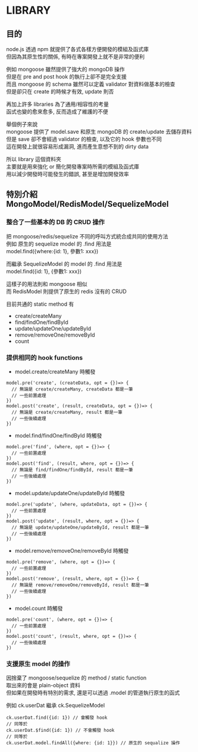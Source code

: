 # LIBRARY

## 目的
node.js 透過 npm 就提供了各式各樣方便開發的模組及函式庫   
但因為其原生性的關係, 有時在專案開發上就不是非常的便利
   
例如 mongoose 雖然提供了強大的 mongoDB 操作   
但是在 pre and post hook 的執行上卻不是完全支援   
而且 mongoose 的 schema 雖然可以定義 validator 對資料做基本的檢查   
但是卻只在 create 的時候才有效, update 則否

再加上許多 libraries 為了通用/相容性的考量   
函式也變的愈來愈多, 反而造成了維護的不便

舉個例子來說   
mongoose 提供了 model.save 和原生 mongoDB 的 create/update 去儲存資料   
但是 save 卻不會經過 validator 的檢查, 以及它的 hook 參數也不同   
這在開發上就很容易形成漏洞, 進而產生意想不到的 dirty data

所以 library 這個資料夾   
主要就是用來強化 or 簡化開發專案時所需的模組及函式庫   
用以減少開發時可能發生的錯誤, 甚至是增加開發效率

## 特別介紹 MongoModel/RedisModel/SequelizeModel
### 整合了一些基本的 DB 的 CRUD 操作   

把 mongoose/redis/sequelize 不同的呼叫方式統合成共同的使用方法   
例如 原生的 sequelize model 的 .find 用法是   
model.find({where:{id: 1}, 參數1: xxx})

而繼承 SequelizeModel 的 model 的 .find 用法是   
model.find({id: 1}, {參數1: xxx})

這樣子的用法則和 mongoose 相似   
而 RedisModel 則提供了原生的 redis 沒有的 CRUD

目前共通的 static method 有
- create/createMany
- find/findOne/findById
- update/updateOne/updateById
- remove/removeOne/removeById
- count

### 提供相同的 hook functions

- model.create/createMany 時觸發
```
model.pre('create', (createData, opt = {})=> {
  // 無論是 create/createMany, createData 都是一筆
  // 一些前置處理
})
model.post('create', (result, createData, opt = {})=> {
  // 無論是 create/createMany, result 都是一筆
  // 一些後續處理
})
```
- model.find/findOne/findById 時觸發
```
model.pre('find', (where, opt = {})=> {
  // 一些前置處理
})
model.post('find', (result, where, opt = {})=> {
  // 無論是 find/findOne/findById, result 都是一筆
  // 一些後續處理
})
```
- model.update/updateOne/updateById 時觸發
```
model.pre('update', (where, updateData, opt = {})=> {
  // 一些前置處理
})
model.post('update', (result, where, opt = {})=> {
  // 無論是 update/updateOne/updateById, result 都是一筆
  // 一些後續處理
})
```
- model.remove/removeOne/removeById 時觸發
```
model.pre('remove', (where, opt = {})=> {
  // 一些前置處理
})
model.post('remove', (result, where, opt = {})=> {
  // 無論是 remove/removeOne/removeById, result 都是一筆
  // 一些後續處理
})
```
- model.count 時觸發
```
model.pre('count', (where, opt = {})=> {
  // 一些前置處理
})
model.post('count', (result, where, opt = {})=> {
  // 一些後續處理
})
```

### 支援原生 model 的操作
   
因捨棄了 mongoose/sequelize 的 method / static function   
取出來的會是 plain-object 資料   
但如果在開發時有特別的需求, 還是可以透過 .model 的管道執行原生的函式   
   
例如 ck.userDat 繼承 ck.SequelizeModel
```
ck.userDat.find({id: 1}) // 會觸發 hook   
// 同等於   
ck.userDat.$find({id: 1}) // 不會觸發 hook   
// 同等於   
ck.userDat.model.findAll({where: {id: 1}}) // 原生的 sequalize 操作
```